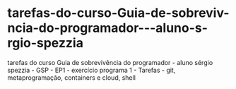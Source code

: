 # tarefas-do-curso-Guia-de-sobreviv-ncia-do-programador---aluno-s-rgio-spezzia
tarefas do curso Guia de sobrevivência do programador - aluno sérgio spezzia - GSP - EP1 - exercício programa 1 - Tarefas - git, metaprogramação, containers e cloud, shell 
